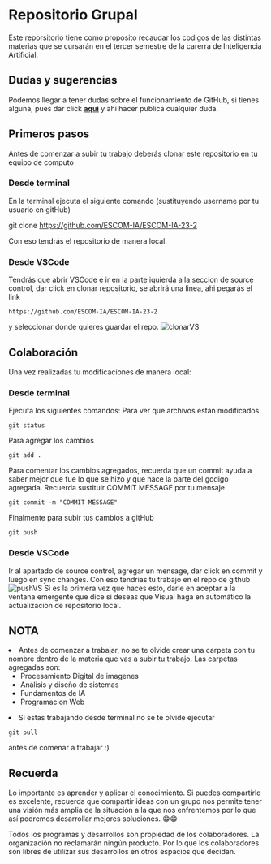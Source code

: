 # Repositorio Grupal
Este reporsitorio tiene como proposito recaudar los codigos de las distintas materias que se cursarán en el tercer semestre de la carerra de Inteligencia Artificial.

## Dudas y sugerencias
Podemos llegar a tener dudas sobre el funcionamiento de GitHub, si tienes alguna, pues dar click **[aqui](https://github.com/ESCOM-IA/ESCOM-IA-23-2/discussions/new/choose)** y ahí hacer publica cualquier duda.

## Primeros pasos
Antes de comenzar a subir tu trabajo deberás clonar este repositorio en tu equipo de computo
### Desde terminal
En la terminal ejecuta el siguiente comando (sustituyendo username por tu usuario en gitHub)<br>

git clone https://github.com/ESCOM-IA/ESCOM-IA-23-2


Con eso tendrás el repositorio de manera local.
### Desde VSCode
Tendrás que abrir VSCode e ir en la parte iquierda a la seccion de source control, dar click en clonar repositorio, se abrirá una linea, ahi pegarás el link
```
https://github.com/ESCOM-IA/ESCOM-IA-23-2
```
y seleccionar donde quieres guardar el repo.
![clonarVS](https://user-images.githubusercontent.com/82955937/221086329-d4e597d3-6e37-4a5a-9081-e9bff83fda8e.gif)

## Colaboración
Una vez realizadas tu modificaciones de manera local:
### Desde terminal
Ejecuta los siguientes comandos:
Para ver que archivos están modificados
```
git status
```
Para agregar los cambios 
```
git add .
```
Para comentar los cambios agregados, recuerda que un commit ayuda a saber mejor que fue lo que se hizo y que hace la parte del godigo agregada. Recuerda sustituir COMMIT MESSAGE por tu mensaje 
```
git commit -m "COMMIT MESSAGE"
```
Finalmente para subir tus cambios a gitHub
```
git push
```
### Desde VSCode
Ir al apartado de source control, agregar un mensage, dar click en commit y luego en sync changes. Con eso tendrias tu trabajo en el repo de github
![pushVS](https://user-images.githubusercontent.com/82955937/221086384-dd30b22e-5e47-430a-9eec-22b7198aaf23.gif)
Si es la primera vez que haces esto, darle en aceptar a la ventana emergente que dice si deseas que Visual haga en automático la actualizacion de repositorio local.

## NOTA

<li>Antes de comenzar a trabajar, no se te olvide crear una carpeta con tu nombre dentro de la materia que vas a subir tu trabajo. Las carpetas agregadas son: 
<ul>
    <li>Procesamiento Digital de imagenes
    <li>Análisis y diseño de sistemas
    <li>Fundamentos de IA
    <li>Programacion Web
</ul>
<li>Si estas trabajando desde terminal no se te olvide ejecutar 

```
git pull
```
antes de comenar a trabajar :) 

## Recuerda

Lo importante es aprender y aplicar el conocimiento. Si puedes compartirlo es excelente, recuerda que compartir ideas con un grupo nos permite tener una visión más amplia de la situación a la que nos enfrentemos por lo que así podremos desarrollar mejores soluciones. 😁😁
    
Todos los programas y desarrollos son propiedad de los colaboradores. La organización no reclamarán ningún producto. Por lo que los colaboradores son libres de utilizar sus desarrollos en otros espacios que decidan.
